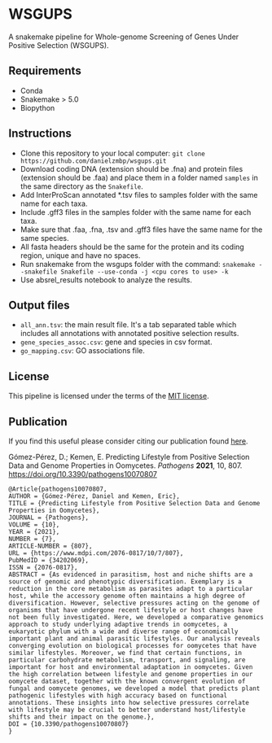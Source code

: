 # WSGUPS
A snakemake pipeline for Whole-genome Screening of Genes Under Positive Selection (WSGUPS).

## Requirements
* Conda
* Snakemake > 5.0
* Biopython

## Instructions
* Clone this repository to your local computer:
`git clone https://github.com/danielzmbp/wsgups.git`
* Download coding DNA (extension should be .fna) and protein files (extension should be .faa) and place 
them in a folder named `samples` in the same directory as the `Snakefile`. 
* Add InterProScan annotated *.tsv files to samples folder with the same name for each taxa.
* Include .gff3 files in the samples folder with the same name for each taxa.
* Make sure that .faa, .fna, .tsv and .gff3 files have the same name for the same species.
* All fasta headers should be the same for the protein and its coding region, unique and have no spaces.
* Run snakemake from the wsgups folder with the command:
`snakemake --snakefile Snakefile --use-conda -j <cpu cores to use> -k`
* Use absrel_results notebook to analyze the results.

## Output files
* `all_ann.tsv`: the main result file. It's a tab separated table which includes all annotations with annotated positive selection results.
* `gene_species_assoc.csv`: gene and species in csv format.
* `go_mapping.csv`: GO associations file.

## License
This pipeline is licensed under the terms of the [MIT license](https://opensource.org/licenses/MIT).

## Publication
If you find this useful please consider citing our publication found [here](https://www.mdpi.com/2076-0817/10/7/807).

Gómez-Pérez, D.; Kemen, E. Predicting Lifestyle from Positive Selection Data and Genome Properties in Oomycetes. *Pathogens* **2021**, 10, 807. https://doi.org/10.3390/pathogens10070807 

`````
@Article{pathogens10070807,
AUTHOR = {Gómez-Pérez, Daniel and Kemen, Eric},
TITLE = {Predicting Lifestyle from Positive Selection Data and Genome Properties in Oomycetes},
JOURNAL = {Pathogens},
VOLUME = {10},
YEAR = {2021},
NUMBER = {7},
ARTICLE-NUMBER = {807},
URL = {https://www.mdpi.com/2076-0817/10/7/807},
PubMedID = {34202069},
ISSN = {2076-0817},
ABSTRACT = {As evidenced in parasitism, host and niche shifts are a source of genomic and phenotypic diversification. Exemplary is a reduction in the core metabolism as parasites adapt to a particular host, while the accessory genome often maintains a high degree of diversification. However, selective pressures acting on the genome of organisms that have undergone recent lifestyle or host changes have not been fully investigated. Here, we developed a comparative genomics approach to study underlying adaptive trends in oomycetes, a eukaryotic phylum with a wide and diverse range of economically important plant and animal parasitic lifestyles. Our analysis reveals converging evolution on biological processes for oomycetes that have similar lifestyles. Moreover, we find that certain functions, in particular carbohydrate metabolism, transport, and signaling, are important for host and environmental adaptation in oomycetes. Given the high correlation between lifestyle and genome properties in our oomycete dataset, together with the known convergent evolution of fungal and oomycete genomes, we developed a model that predicts plant pathogenic lifestyles with high accuracy based on functional annotations. These insights into how selective pressures correlate with lifestyle may be crucial to better understand host/lifestyle shifts and their impact on the genome.},
DOI = {10.3390/pathogens10070807}
}
